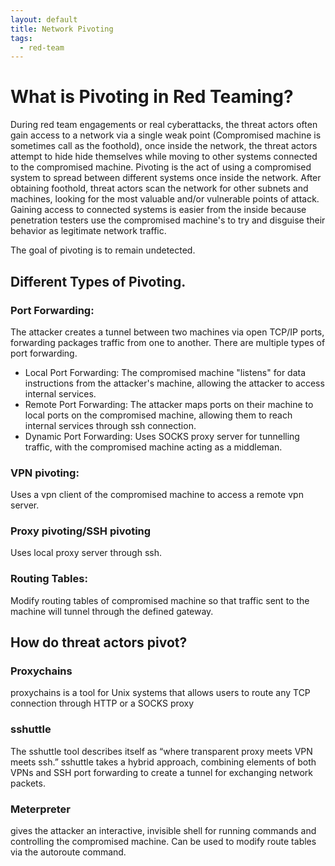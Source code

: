 ```yaml
---
layout: default
title: Network Pivoting
tags:
  - red-team
---
```


# What is Pivoting in Red Teaming?
During red team engagements or real cyberattacks, the threat actors often gain access to a network via a single weak point (Compromised machine is sometimes call as the foothold), once inside the network, the threat actors attempt to hide hide themselves while moving to other systems connected to the compromised machine. Pivoting is the act of using a compromised system to spread between different systems once inside the network. After obtaining foothold, threat actors scan the network for other subnets and machines, looking for the most valuable and/or vulnerable points of attack. Gaining access to connected systems is easier from the inside because penetration testers use the compromised machine's to try and disguise their behavior as legitimate network traffic.

The goal of pivoting is to remain undetected.

## Different Types of Pivoting.

### Port Forwarding: 
The attacker creates a tunnel between two machines via open TCP/IP ports, forwarding packages traffic from one to another. There are multiple types of port forwarding.
- Local Port Forwarding: The compromised machine "listens" for data instructions from the attacker's machine, allowing the attacker to access internal services.
- Remote Port Forwarding: The attacker maps ports on their machine to local ports on the compromised machine, allowing them to reach internal services through ssh connection.
- Dynamic Port Forwarding: Uses SOCKS proxy server for tunnelling traffic, with the compromised machine acting as a middleman.
### VPN pivoting:
Uses a vpn client of the compromised machine to access a remote vpn server.

### Proxy pivoting/SSH pivoting
Uses local proxy server through ssh.

### Routing Tables:
Modify routing tables of compromised machine so that traffic sent to the machine will tunnel through the defined gateway.

## How do threat actors pivot?

### Proxychains
proxychains is a tool for Unix systems that allows users to route any TCP connection through HTTP or a SOCKS proxy

### sshuttle
The sshuttle tool describes itself as “where transparent proxy meets VPN meets ssh.” sshuttle takes a hybrid approach, combining elements of both VPNs and SSH port forwarding to create a tunnel for exchanging network packets.

### Meterpreter
gives the attacker an interactive, invisible shell for running commands and controlling the compromised machine. Can be used to modify route tables via the autoroute command.

